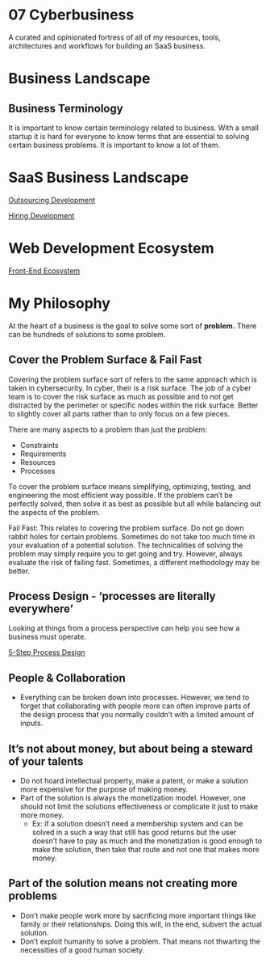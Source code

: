 # 07 Cyberbusiness

A curated and opinionated fortress of all of my resources, tools, architectures and workflows for building an SaaS business.

# Business Landscape

## Business Terminology

It is important to know certain terminology related to business.  With a small startup it is hard for everyone to know terms that are essential to solving certain business problems.  It is important to know a lot of them.

# SaaS Business Landscape

[Outsourcing Development](07%20Cyberbusiness/Outsourcing%20Development.md)

[Hiring Development](07%20Cyberbusiness/Hiring%20Development.md)

# Web Development Ecosystem

[Front-End Ecosystem](07%20Cyberbusiness/Front-End%20Ecosystem.md)

# My Philosophy

At the heart of a business is the goal to solve some sort of **problem.**
There can be hundreds of solutions to some problem.

## Cover the Problem Surface & Fail Fast

Covering the problem surface sort of refers to the same approach which is taken in cybersecurity.  In cyber, their is a risk surface.  The job of a cyber team is to cover the risk surface as much as possible and to not get distracted by the perimeter or specific nodes within the risk surface.  Better to slightly cover all parts rather than to only focus on a few pieces.

There are many aspects to a problem than just the problem:

- Constraints
- Requirements
- Resources
- Processes

To cover the problem surface means simplifying, optimizing, testing, and engineering the most efficient way possible.  If the problem can’t be perfectly solved, then solve it as best as possible but all while balancing out the aspects of the problem.  

Fail Fast:
This relates to covering the problem surface.  Do not go down rabbit holes for certain problems.  Sometimes do not take too much time in your evaluation of a potential solution.  The technicalities of solving the problem may simply require you to get going and try.  However, always evaluate the risk of failing fast.  Sometimes, a different methodology may be better.

## Process Design - ‘processes are literally everywhere’

Looking at things from a process perspective can help you see how a business must operate.

[5-Step Process Design](07%20Cyberbusiness/5-Step%20Process%20Design.md)

## People & Collaboration

- Everything can be broken down into processes.  However, we tend to forget that collaborating with people more can often improve parts of the design process that you normally couldn’t with a limited amount of inputs.

## It’s not about money, but about being a steward of your talents

- Do not hoard intellectual property, make a patent, or make a solution more expensive for the purpose of making money.
- Part of the solution is always the monetization model.  However, one should not limit the solutions effectiveness or complicate it just to make more money.
    - Ex: if a solution doesn’t need a membership system and can be solved in a such a way that still has good returns but the user doesn’t have to pay as much and the monetization is good enough to make the solution, then take that route and not one that makes more money.

## Part of the solution means not creating more problems

- Don’t make people work more by sacrificing more important things like family or their relationships.  Doing this will, in the end, subvert the actual solution.
- Don’t exploit humanity to solve a problem.  That means not thwarting the necessities of a good human society.
